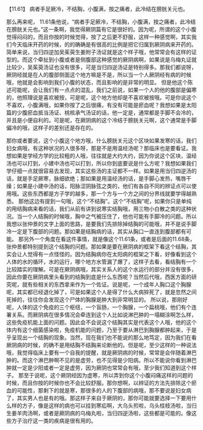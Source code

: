 【11.61】  病者手足厥冷，不结胸，小腹满，按之痛者，此冷结在膀胱关元也。

那么再来呢， 11.61条他说，“病者手足厥冷，不结胸，小腹满，按之痛者，此冷结在膀胱关元也。”这一条啊，我觉得厥阴篇有它是很好的。因为呢，所谓的这个小腹觉得闷闷的，而且你按的时候觉得，按了之后更不舒服，这样一种感觉啊，其实我们今天临床开药的时候，的的确确是有很高的比例是把它归属到厥阴病来开药的。简单来说，当归四逆加吴茱萸生姜附子汤证就是这个样子哦，他常常会有这样的证型的。而这个牵扯到小腹或者是侧腹部这种感觉的厥阴病啊，如果说是乌梅丸证就比较少，吴茱萸汤证也没有很多，可是当归四逆汤证是特别得多。那我们都说呀，厥阴经就是在人的腹部侧面这个地方嘛是不是，所以当一个人厥阴经有病的时候哦，他就是会影响到我们小腹的状态，而且影响的是非常的明显。
但是他这个陈述可能呢，会让我们有一点点的混乱，我们之前说，如果一个人的他的腹部是偏寒的，他照理说是喜欢被按，可是呢，这个地方他却是不喜欢被按哦。可是你说这个不喜欢，小腹满哦，如果你按了之后很痛，有没有可能是瘀血呢？我想如果是太阳篇的少腹瘀血抵当汤证、桃核承气汤证的话，他一定是，通常都是手脚不会冷的，并且是小便自利的。可是呢，在厥阴病的这个冷结于膀胱关元啊，这个通常是手脚偏冷的哦，这样子的差别还是存在的。

那你或者要说，这个小腹这个地方哦，什么膀胱关元这个区块如果发寒的话，我们妇女病哦，有这种状况的人很多呀，那是不是用温经汤呢？那临床也是要看证。我想如果是学经方学的比较粗的人哦，往往就是大约大约，因为你说这个区块，温经汤也可以打到，小建中汤也可以打到，所以你到底要说是什么方呢？我想如果我们学仔细一点就很容易去发现，其实这些汤的主证都不一样。如果是用当归四逆汤的话，就是手足厥寒，脉细欲绝；那如果是用温经汤的话，是手脚心发热，嘴唇干燥；如果是小建中汤的话，阳脉涩阴脉弦之类的，他们有各自不同的辨证点可以使用哦。这些东西都是方子学的越多，那一个方与一个方之间的分界线就要学得越熟悉。
那他这边有提到一句哦，这个“不结胸”。这个“不结胸”呢，如果你只是单纯的用结胸病来看的话，我们从前有讲到说寒实结胸哦，用三物小白散之类的这种状况。当一个人结胸的时候哦，胸中之气被压住了，他也可能有手脚冷的问题。所以我想以张仲景的文字上面的思路，是要我们先排除掉结胸的可能哦，并不是说手脚冷一定是下腹部的问题。那如果是结胸病的话，其实从胸口一直连到腹部都有可能。
那另外一个角度在看这件事情，就是像这个11.61条，或者是后面的11.68条，张仲景都特别提到这个结胸的问题。那如果是要在厥阴病的框架下看这个结胸，其实会让人觉得有一点怪怪的。因为结胸病你在太阳病的框架之下看，好像看到这个人体的水的循环，水的运行，哪个地方水管漏了爆了，这样子去看，看结胸有一个比较踏实的理解。可是在厥阴病哦，其实关系人的这个水运行的部分并没有很多，因此你要在厥阴病里头看到的结胸到底是什么东西呢？当然后代哦，西医方面的研究呢，就有些相关的东西拿来作为一个佐证。说是呢，一个成年人胸口这个胸腺呢，其实都已经退化掉了，可是如果这个人是得了什么大病猝死了，就是忽然之间死掉的，往往你会发现这个尸体的胸腺是肿大到非常明显的。
所以说，那刚好呢，人体的这个免疫的三个枢纽，一个盲肠，一个胸腺，一个扁桃哦，他们有个连署关系。而厥阴病在很多情况会牵连到这个人比如说淋巴肿的一塌糊涂啊怎么样，这些免疫机能上面的问题。因此会不会说这个结胸其实是代表这个人哦，他的这个体内有这个细菌感染啦，免疫机能的问题，乃至于要从淋巴到胸腺都肿起来，于是乎呈现出一个结胸的现象。当然，现在我们也不能说的那么地笃定，因为我们在看厥阴病的时候，的确不是用结胸不结胸来论断他的。但是呢，至少这样的一种说法哦，我觉得临床上要有一个自我的提醒，就是厥阴病的时候，常常是会伴随着淋巴肿的。而这个淋巴肿啊不见的是虚劳，也不见得是少阳病。所以不能说你看到淋巴肿就一定是少阳或者一定是虚劳，因为厥阴也常常会有哦，至少我们知道到这个样子。
那至于说呢，这个厥阴经因为虚寒，所以弄到你这个小腹闷痛这样的问题的时候，而且你按的时候你也不会比较舒服。那你想啊，以辨证的方法先排除这个瘀血的可能性，那剩下的就是寒，那很多的人的下腹部的病哦，那不要说是妇女病了，其实男人也是有的哦。那这样子来自于厥阴的，那你可能就要选择一下要用什么样的方子，像是这样的病也可以挂到寒疝啊，大乌头煎啦，乌头桂枝汤啦，当归生姜羊肉汤啊，或者是厥阴病的乌梅丸啦，当归四逆汤啦，这些都是可能的。像这些方子治疗这一类的疾病是很有用的。
